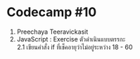 # Codecamp #10
1. Preechaya Teeravickasit
2. JavaScript : Exercise ตัวดำเนินแบบตรรกะ   
2.1 เขียนคำสั่ง if ที่เช็คอายุว่าไม่อยู่ระหว่าง 18 - 60